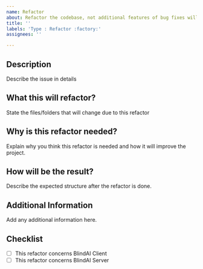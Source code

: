 ```yaml
---
name: Refactor
about: Refactor the codebase, not additional features of bug fixes will be introduced.
title: ''
labels: 'Type : Refactor :factory:'
assignees: ''

---
```


## Description
Describe the issue in details

## What this will refactor?
State the files/folders that will change due to this refactor

## Why is this refactor needed?
Explain why you think this refactor is needed and how it will improve the project.

## How will be the result? 
Describe the expected structure after the refactor is done.

## Additional Information
Add any additional information here.

## Checklist

- [ ] This refactor concerns BlindAI Client
- [ ] This refactor concerns BlindAI Server
